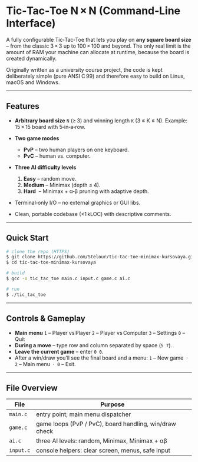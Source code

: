 # Tic‑Tac‑Toe N × N (Command‑Line Interface)

A fully configurable Tic‑Tac‑Toe that lets you play on **any square board size** – from the classic 3 × 3 up to 100 × 100 and beyond. The only real limit is the amount of RAM your machine can allocate at runtime, because the board is created dynamically.

Originally written as a university course project, the code is kept deliberately simple (pure ANSI C 99) and therefore easy to build on Linux, macOS and Windows.

---

## Features

* **Arbitrary board size** `N` (≥ 3) and winning length `K` (3 ≤ K ≤ N).
  Example: 15 × 15 board with 5‑in‑a‑row.
* **Two game modes**

  * **PvP** – two human players on one keyboard.
  * **PvC** – human vs. computer.
* **Three AI difficulty levels**

  1. **Easy** – random move.
  2. **Medium** – Minimax (depth ≤ 4).
  3. **Hard**  – Minimax + α‑β pruning with adaptive depth.
* Terminal‑only I/O – no external graphics or GUI libs.
* Clean, portable codebase (<1 kLOC) with descriptive comments.

---

## Quick Start

```bash
# clone the repo (HTTPS)
$ git clone https://github.com/Stelour/tic-tac-toe-minimax-kursovaya.git
$ cd tic-tac-toe-minimax-kursovaya

# build 
$ gcc -o tic_tac_toe main.c input.c game.c ai.c

# run
$ ./tic_tac_toe
```

---

## Controls & Gameplay

* **Main menu**
  `1` – Player vs Player
  `2` – Player vs Computer
  `3` – Settings
  `0` – Quit
* **During a move** – type row and column separated by space (`5 7`).
* **Leave the current game** – enter `0 0`.
* After a win/draw you’ll see the final board and a menu:
  `1` – New game  ·  `2` – Main menu  ·  `0` – Exit.

---

## File Overview

| File      | Purpose                                                |
| --------- | ------------------------------------------------------ |
| `main.c`  | entry point; main menu dispatcher                      |
| `game.c`  | game loops (PvP / PvC), board handling, win/draw check |
| `ai.c`    | three AI levels: random, Minimax, Minimax + αβ         |
| `input.c` | console helpers: clear screen, menus, safe input       |